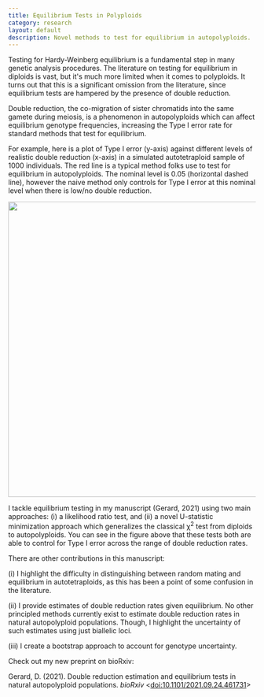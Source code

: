 ```yaml
---
title: Equilibrium Tests in Polyploids
category: research
layout: default
description: Novel methods to test for equilibrium in autopolyploids.
---
```


Testing for Hardy-Weinberg equilibrium is a fundamental step in many
genetic analysis procedures. The literature on testing for equilibrium
in diploids is vast, but it's much more limited when it comes to
polyploids. It turns out that this is a significant omission from the
literature, since equilibrium tests are hampered by the presence of
double reduction.

Double reduction, the co-migration of sister chromatids into the same
gamete during meiosis, is a phenomenon in autopolyploids which can
affect equilibrium genotype frequencies, increasing the Type I error
rate for standard methods that test for equilibrium.

For example, here is a plot of Type I error (y-axis) against different
levels of realistic double reduction (x-axis) in a simulated
autotetraploid sample of 1000 individuals. The red line is a typical
method folks use to test for equilibrium in autopolyploids. The
nominal level is 0.05 (horizontal dashed line), however the naive
method only controls for Type I error at this nominal level when there
is low/no double reduction.

<img src="{{ site.url }}/fig/t1e.png" width=600/>

I tackle equilibrium testing in my manuscript (Gerard, 2021) using two
main approaches: (i) a likelihood ratio test, and (ii) a novel
U-statistic minimization approach which generalizes the classical
&#967;<sup>2</sup> test from diploids to autopolyploids.  You can see
in the figure above that these tests both are able to control for Type
I error across the range of double reduction rates.

There are other contributions in this manuscript:

(i) I highlight the difficulty in distinguishing between random
mating and equilibrium in autotetraploids, as this has been a point of
some confusion in the literature.

(ii) I provide estimates of double reduction rates given equilibrium. No
other principled methods currently exist to estimate double reduction
rates in natural autopolyploid populations. Though, I highlight the
uncertainty of such estimates using just biallelic loci.

(iii) I create a bootstrap approach to account for genotype uncertainty.

Check out my new preprint on bioRxiv:

Gerard, D. (2021). Double reduction estimation and equilibrium tests in natural autopolyploid populations. *bioRxiv* \<[doi:10.1101/2021.09.24.461731](https://doi.org/10.1101/2021.09.24.461731)\>
